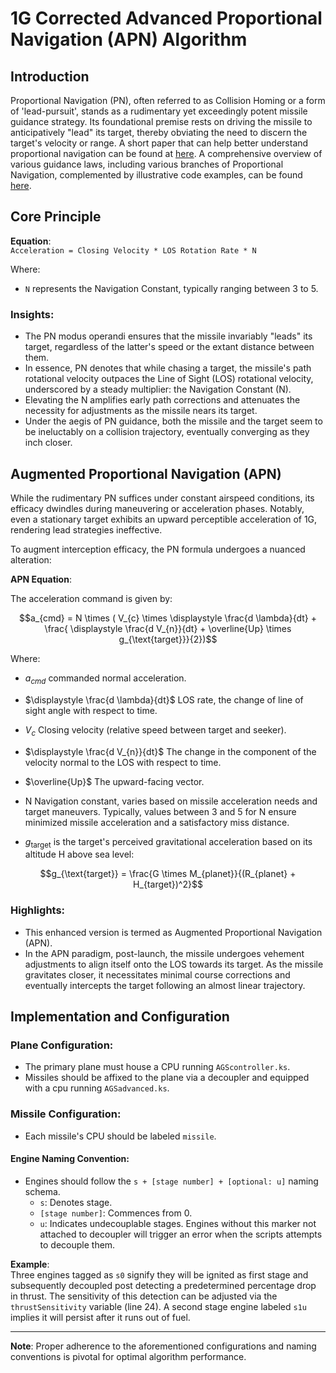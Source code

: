 
# 1G Corrected Advanced Proportional Navigation (APN) Algorithm

## Introduction

Proportional Navigation (PN), often referred to as Collision Homing or a form of 'lead-pursuit', stands as a rudimentary yet exceedingly potent missile guidance strategy. Its foundational premise rests on driving the missile to anticipatively "lead" its target, thereby obviating the need to discern the target's velocity or range.
A short paper that can help better understand proportional navigation can be found at [here](https://www.ijser.org/researchpaper/Performance-Evaluation-of-Proportional-Navigation-Guidance-for-Low-Maneuvering-Targets.pdf).
A comprehensive overview of various guidance laws, including various branches of Proportional Navigation, complemented by illustrative code examples, can be found [here](https://www.moddb.com/members/blahdy/blogs/gamedev-introduction-to-proportional-navigation-part-i).

## Core Principle

**Equation**:  
`Acceleration = Closing Velocity * LOS Rotation Rate * N`

Where:
- `N` represents the Navigation Constant, typically ranging between 3 to 5.

### Insights:

- The PN modus operandi ensures that the missile invariably "leads" its target, regardless of the latter's speed or the extant distance between them.
- In essence, PN denotes that while chasing a target, the missile's path rotational velocity outpaces the Line of Sight (LOS) rotational velocity, underscored by a steady multiplier: the Navigation Constant (N).
- Elevating the N amplifies early path corrections and attenuates the necessity for adjustments as the missile nears its target.
- Under the aegis of PN guidance, both the missile and the target seem to be ineluctably on a collision trajectory, eventually converging as they inch closer.

## Augmented Proportional Navigation (APN)

While the rudimentary PN suffices under constant airspeed conditions, its efficacy dwindles during maneuvering or acceleration phases. Notably, even a stationary target exhibits an upward perceptible acceleration of 1G, rendering lead strategies ineffective.

To augment interception efficacy, the PN formula undergoes a nuanced alteration:

**APN Equation**:

The acceleration command is given by:

$$a_{cmd} = N \times ( V_{c} \times \displaystyle \frac{d \lambda}{dt} + \frac{ \displaystyle \frac{d V_{n}}{dt} + \overline{Up} \times g_{\text{target}}}{2})$$

Where:

- $a_{cmd}$ commanded normal acceleration.

- $\displaystyle \frac{d \lambda}{dt}$ LOS rate, the change of line of sight angle with respect to time.

- $V_{c}$ Closing velocity (relative speed between target and seeker).
  
- $\displaystyle \frac{d V_{n}}{dt}$ The change in the component of the velocity normal to the LOS with respect to time.
  
- $\overline{Up}$ The upward-facing vector.
  
- $\text{N}$ Navigation constant, varies based on missile acceleration needs and target maneuvers. Typically, values between 3 and 5 for N ensure minimized missile acceleration and a satisfactory miss distance.
  
- $g_{\text{target}}$ is the target's perceived gravitational acceleration based on its altitude H above sea level:

$$g_{\text{target}} = \frac{G \times M_{planet}}{(R_{planet} + H_{target})^2}$$


### Highlights:

- This enhanced version is termed as Augmented Proportional Navigation (APN).
- In the APN paradigm, post-launch, the missile undergoes vehement adjustments to align itself onto the LOS towards its target. As the missile gravitates closer, it necessitates minimal course corrections and eventually intercepts the target following an almost linear trajectory.

## Implementation and Configuration

### Plane Configuration:

- The primary plane must house a CPU running `AGScontroller.ks`.
- Missiles should be affixed to the plane via a decoupler and equipped with a cpu running `AGSadvanced.ks`.

### Missile Configuration:

- Each missile's CPU should be labeled `missile`.

#### Engine Naming Convention:

- Engines should follow the `s + [stage number] + [optional: u]` naming schema.
  - `s`: Denotes stage.
  - `[stage number]`: Commences from 0.
  - `u`: Indicates undecouplable stages. Engines without this marker not attached to decoupler will trigger an error when the scripts attempts to decouple them.

**Example**:  
Three engines tagged as `s0` signify they will be ignited as first stage and subsequently decoupled post detecting a predetermined percentage drop in thrust. The sensitivity of this detection can be adjusted via the `thrustSensitivity` variable (line 24). A second stage engine labeled `s1u` implies it will persist after it runs out of fuel.

---

**Note**: Proper adherence to the aforementioned configurations and naming conventions is pivotal for optimal algorithm performance.

